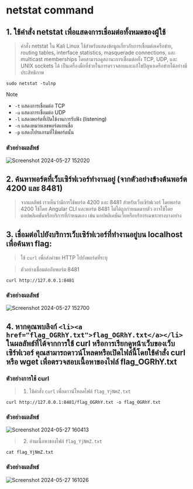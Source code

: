 # netstat command

## 1. ใช้คำสั่ง netstat เพื่อแสดงการเชื่อมต่อทั้งหมดของผู้ใช้ 

> คำสั่ง netstat ใน Kali Linux ใช้สำหรับแสดงข้อมูลเกี่ยวกับการเชื่อมต่อเครือข่าย, routing tables, interface statistics, masquerade connections, และ multicast memberships โดยสามารถดูสถานะการเชื่อมต่อทั้ง TCP, UDP, และ UNIX sockets ได้ เป็นเครื่องมือที่ช่วยในการตรวจสอบและแก้ไขปัญหาเครือข่ายได้อย่างมีประสิทธิภาพ

```
sudo netstat -tulnp
```

> [!NOTE]
> - `-t` แสดงการเชื่อมต่อ TCP
> - `-u` แสดงการเชื่อมต่อ UDP
> - `-l` แสดงพอร์ตที่เปิดใช้งานการรับฟัง (listening)
> - `-n` แสดงหมายเลขพอร์ตแทนชื่อ
> - `-p` แสดงโปรแกรมที่ใช้พอร์ตนั้น

### ตัวอย่างผลลัพธ์

![Screenshot 2024-05-27 152020](https://github.com/Atiwitch15101/Linux-Knowledge/assets/159407312/27881231-6103-4254-85e7-c731a4afd2ed)

## 2. ค้นหาพอร์ตที่เว็บเซิร์ฟเวอร์ทำงานอยู่ (จากตัวอย่างข้างต้นพอร์ต 4200 และ 8481)

> จากผลลัพธ์ เราเห็นว่ามีการใช้พอร์ต 4200 และ 8481 สำหรับเว็บเซิร์ฟเวอร์ โดยพอร์ต 4200 ใช้โดย Angular CLI และพอร์ต 8481 ไม่ได้ถูกกำหนดตายตัว อาจใช้โดยแอปพลิเคชันหรือบริการที่กำหนดเอง เช่น แอปพลิเคชันเว็บหรือบริการเฉพาะทางบางอย่าง

## 3. เชื่อมต่อไปยังบริการเว็บเซิร์ฟเวอร์ที่ทำงานอยู่บน localhost เพื่อค้นหา flag:

> ใช้ `curl` เพื่อส่งคำขอ HTTP ไปยังพอร์ตที่ระบุ

> ตัวอย่างเชื่อมต่อกับพอร์ต 8481

```
curl http://127.0.0.1:8481
```

### ตัวอย่างผลลัพธ์

![Screenshot 2024-05-27 152700](https://github.com/Atiwitch15101/Linux-Knowledge/assets/159407312/392bb003-8b6e-4230-ba4c-d38d1b5d5fff)

## 4. หากคุณพบลิงก์ `<li><a href="flag_OGRhY.txt">flag_OGRhY.txt</a></li>` ในผลลัพธ์ที่ได้จากการใช้ curl หรือการเรียกดูหน้าเว็บของเว็บเซิร์ฟเวอร์ คุณสามารถดาวน์โหลดหรือเปิดไฟล์นี้โดยใช้คำสั่ง curl หรือ wget เพื่อตรวจสอบเนื้อหาของไฟล์ flag_OGRhY.txt

### ตัวอย่างการใช้ curl

> 1. ใช้คำสั่ง `curl` เพื่อดาวน์โหลดไฟล์ `flag_YjNmZ.txt`

```
curl http://127.0.0.1:8481/flag_OGRhY.txt -o flag_OGRhY.txt
```

### ตัวอย่างผลลัพธ์

![Screenshot 2024-05-27 160413](https://github.com/Atiwitch15101/Linux-Knowledge/assets/159407312/f958d7a5-722f-493c-9aa9-03f62777c456)

> 2. อ่านเนื้อหาของไฟล์ `flag_YjNmZ.txt`

```
cat flag_YjNmZ.txt
```

### ตัวอย่างผลลัพธ์

![Screenshot 2024-05-27 161026](https://github.com/Atiwitch15101/Linux-Knowledge/assets/159407312/f71de231-d553-4b3c-b584-05f5104dd722)

